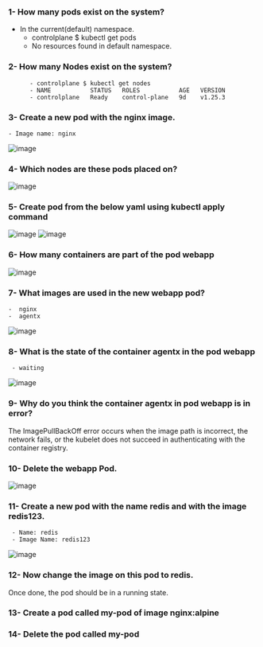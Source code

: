 ### 1- How many pods exist on the system?
- In the current(default) namespace.
     - controlplane $ kubectl get pods 
     - No resources found in default namespace.
 
### 2- How many Nodes exist on the system?
          - controlplane $ kubectl get nodes 
          - NAME           STATUS   ROLES           AGE   VERSION
          - controlplane   Ready    control-plane   9d    v1.25.3
 
 
 

### 3- Create a new pod with the nginx image.
    - Image name: nginx
 ![image](https://user-images.githubusercontent.com/28235504/210168370-36784969-134f-4c7a-9f6c-c04b3729717d.png)



### 4- Which nodes are these pods placed on?
![image](https://user-images.githubusercontent.com/28235504/210168405-e982d394-13a5-4ac0-a4d5-6c7d5b984778.png)

### 5- Create pod from the below yaml using kubectl apply command
![image](https://user-images.githubusercontent.com/28235504/210168450-4a6a7b90-932e-48b7-a570-c3111cd008c5.png)
![image](https://user-images.githubusercontent.com/28235504/210168512-fe14a464-e7d5-4655-838c-c6bea228839b.png)

### 6- How many containers are part of the pod webapp
![image](https://user-images.githubusercontent.com/28235504/210168758-1bc15480-18ba-4958-8c0e-fff7f6a53d53.png)


### 7- What images are used in the new webapp pod?
    -  nginx
    -  agentx

![image](https://user-images.githubusercontent.com/28235504/210168814-f45fbb98-7c74-469c-9778-3109f358a462.png)

    
### 8- What is the state of the container agentx in the pod webapp
     - waiting
![image](https://user-images.githubusercontent.com/28235504/210168923-3ff9833c-84ad-40b7-b4d0-3678fed4b045.png)


### 9- Why do you think the container agentx in pod webapp is in error?
The ImagePullBackOff error occurs when the image path is incorrect, the network fails, or the kubelet does not succeed in authenticating with the container registry.

### 10- Delete the webapp Pod.
![image](https://user-images.githubusercontent.com/28235504/210169175-85040171-16bc-4cca-982b-dbe90ef2ea15.png)


### 11- Create a new pod with the name redis and with the image redis123.
     - Name: redis
     - Image Name: redis123
![image](https://user-images.githubusercontent.com/28235504/210169249-39e4a480-4981-469b-99a5-c31802df0d0a.png)



### 12- Now change the image on this pod to redis.
Once done, the pod should be in a running state.



### 13- Create a pod called my-pod of image nginx:alpine



### 14- Delete the pod called my-pod
